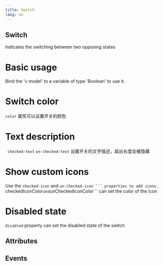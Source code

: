 ```yaml
---
title: Switch
lang: en
---
```


<script setup lang="ts">
  import props from "../../../example/switch/description/en-props.ts";
  import events from "../../../example/switch/description/en-events.ts";
</script>


## Switch

Indicates the switching between two opposing states


# Basic usage

Bind the 'v model' to a variable of type 'Boolean' to use it.

<demo src="../../../example/switch/base.vue"></demo>


# Switch color

```color``` 属性可以设置开关的颜色

<demo src="../../../example/switch/color.vue"></demo>

# Text description

``` checked-text``` ```un-checked-text``` 设置开关的文字描述，超出长度会被隐藏

<demo src="../../../example/switch/text.vue"></demo>


# Show custom icons

Use the ```checked-icon``` and ```un-checked-icon```` properties to add icons. ```checkedIconColor``` and ```unCheckedIconColor``` can set the color of the icon

<demo src="../../../example/switch/icon.vue"></demo>

# Disabled state

```disabled``` property can set the disabled state of the switch

<demo src="../../../example/switch/disabled.vue"></demo>

## Attributes
<table-block type="propsZh" :data="props"></table-block>


## Events
<table-block type="eventsZh" :data="events"></table-block>
